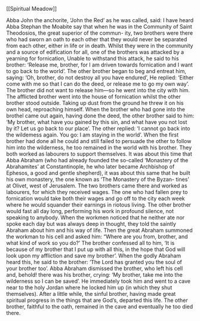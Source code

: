 [[Spiritual Meadow]]
 
Abba John the anchorite, ‘John the Red’ as he was called, said: I have heard Abba Stephan the Moabite say that when he was in the Community of Saint Theodosios, the great superior of the commun- ity, two brothers were there who had sworn an oath to each other that they would never be separated from each other, either in life or in death. Whilst they were in the community and a source of edification for all, one of the brothers was attacked by a yearning for fornication, Unable to withstand this attack, he said to his brother: ‘Release me, brother, for I am driven towards fornication and I want to go back to the world’. The other brother began to beg and entreat him, saying: ‘Oh, brother, do not destroy all you have endured’, He replied: ‘Either come with me so that I can do the deed, or release me to go my own way’. The brother did not want to release him—so he went into the city with him. The afflicted brother went into the house of fornication whilst the other brother stood outside. Taking up dust from the ground he threw it on his own head, reproaching himself. When the brother who had gone into the brothel came out again, having done the deed, the other brother said to him: ‘My brother, what have you gained by this sin, and what have you not lost by it? Let us go back to our place’. The other replied: ‘I cannot go back into the wildemess again. You go: I am staying in the world’. When the first brother had done all he could and still failed to persuade the other to follow him into the wilderness, he too remained in the world with his brother. They both worked as labourers to support themselves. It was about this time that Abba Abraham (who had already founded the so-called ‘Monastery of the Abrahamites’ at Constantinople, he who later became Archbishop of Ephesos, a good and gentle shepherd), it was about this same that he built his own monastery, the one known as ‘The Monastery of the Byzan- tines’ at Olivet, west of Jerusalem. The two brothers came there and worked as labourers, for which they received wages. The one who had fallen prey to fornication would take both their wages and go off to the city each week where he would squander their earnings in riotous living. The other brother would fast all day long, performing his work in profound silence, not speaking to anybody. When the workmen noticed that he neither ate nor spoke each day but was always deep in thought, they told the saintly Abraham about him and his way of life. Then the great Abraham summoned the workman to his cell and asked him: “Where are you from, brother, and what kind of work so you do?’ The brother confessed all to him, ‘It is because of my brother that I put up with all this, in the hope that God will look upon my affliction and save my brother’. When the godly Abraham heard this, he said to the brother: ‘The Lord has granted you the soul of your brother too’. Abba Abraham dismissed the brother, who left his cell and, behold! there was his brother, crying: ‘My brother, take me into the wilderness so I can be saved’. He immediately took him and went to a cave near to the holy Jordan where he locked him up (in which they shut themselves). After a little while, the sinful brother, having made great spiritual progress in the things that are God’s, departed this life. The other brother, faithful to the oath, remained in the cave and eventually he too died there.
